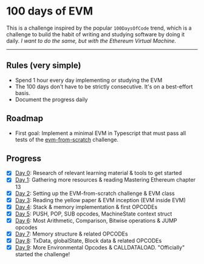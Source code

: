 # 100 days of EVM

This is a challenge inspired by the popular `100DaysOfCode` trend, which is a challenge to build the habit of writing and studying software by doing it daily. _I want to do the same, but with the Ethereum Virtual Machine._

---

## Rules (very simple)

- Spend 1 hour every day implementing or studying the EVM
- The 100 days don't have to be strictly consecutive. It's on a best-effort basis.
- Document the progress daily

## Roadmap

- First goal: Implement a minimal EVM in Typescript that must pass all tests of the [evm-from-scratch](https://github.com/w1nt3r-eth/evm-from-scratch) challenge.

## Progress

- [x] [Day 0](./day00.md): Research of relevant learning material & tools to get started
- [x] [Day 1](./day01.md): Gathering more resources & reading Mastering Ethereum chapter 13
- [x] [Day 2](./day02.md): Setting up the EVM-from-scratch challenge & EVM class
- [x] [Day 3](./day03.md): Reading the yellow paper & EVM inception (EVM inside EVM)
- [x] [Day 4](./day04.md): Stack & memory implementation & first OPCODEs
- [x] [Day 5](./day05.md): PUSH, POP, SUB opcodes, MachineState context struct
- [x] [Day 6](./day06.md): Most Arithmetic, Comparison, Bitwise operations & JUMP opcodes
- [x] [Day 7](./day07.md): Memory structure & related OPCODEs
- [x] [Day 8](./day08.md): TxData, globalState, Block data & related OPCODEs
- [x] [Day 9](./day09.md): More Environmental Opcodes & CALLDATALOAD. "Officially" started the challenge!
